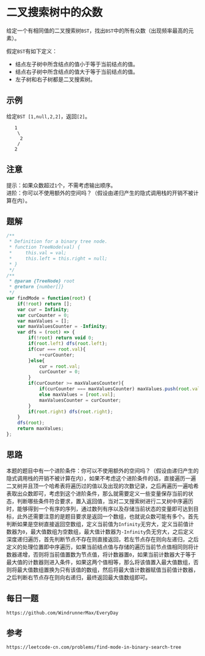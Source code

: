 # 二叉搜索树中的众数
给定一个有相同值的二叉搜索树`BST`，找出`BST`中的所有众数（出现频率最高的元素）。

假定`BST`有如下定义：

* 结点左子树中所含结点的值小于等于当前结点的值。
* 结点右子树中所含结点的值大于等于当前结点的值。
* 左子树和右子树都是二叉搜索树。

## 示例
给定`BST [1,null,2,2]`，返回`[2]`。

```
   1
    \
     2
    /
   2
```

## 注意
提示：如果众数超过`1`个，不需考虑输出顺序。  
进阶：你可以不使用额外的空间吗？（假设由递归产生的隐式调用栈的开销不被计算在内）。

## 题解

```javascript
/**
 * Definition for a binary tree node.
 * function TreeNode(val) {
 *     this.val = val;
 *     this.left = this.right = null;
 * }
 */
/**
 * @param {TreeNode} root
 * @return {number[]}
 */
var findMode = function(root) {
    if(!root) return [];
    var cur = Infinity;
    var curCounter = 0;
    var maxValues = [];
    var maxValuesCounter = -Infinity;
    var dfs = (root) => {
        if(!root) return void 0;
        if(root.left) dfs(root.left);
        if(cur === root.val){
            ++curCounter;
        }else{
            cur = root.val;
            curCounter = 0;
        }
        if(curCounter >= maxValuesCounter){
            if(curCounter === maxValuesCounter) maxValues.push(root.val);
            else maxValues = [root.val];
            maxValuesCounter = curCounter;
        }
        if(root.right) dfs(root.right);
    }
    dfs(root);
    return maxValues;
};
```

## 思路
本题的题目中有一个进阶条件：你可以不使用额外的空间吗？（假设由递归产生的隐式调用栈的开销不被计算在内），如果不考虑这个进阶条件的话，直接遍历一遍二叉树并且顶一个哈希表将遍历过的值以及出现的次数记录，之后再遍历一遍哈希表取出众数即可，考虑到这个进阶条件，那么就需要定义一些变量保存当前的状态，判断哪些条件符合要求，置入返回值，当对二叉搜索树进行二叉树中序遍历时，能够得到一个有序的序列，通过数列有序以及存储当前状态的变量即可达到目标，此外还需要注意的是题目要求是返回一个数组，也就说众数可能有多个。首先判断如果是空树直接返回空数组，定义当前值为`Infinity`无穷大，定义当前值计数器为`0`，最大值数组为空数组，最大值计数器为`-Infinity`负无穷大，之后定义深度递归遍历，首先判断节点不存在则直接返回，若左节点存在则向左递归，之后定义的处理位置即中序遍历，如果当前结点值与存储的遍历当前节点值相同则将计数器递增，否则将当前值置数为节点值，将计数器置`0`，如果当前计数器大于等于最大值的计数器则进入条件，如果这两个值相等，那么将该值置入最大值数组，否则将最大值数组置换为只有该值的数组，然后将最大值计数器赋值当前值计数器，之后判断右节点存在则向右递归，最终返回最大值数组即可。



## 每日一题

```
https://github.com/WindrunnerMax/EveryDay
```

## 参考

```
https://leetcode-cn.com/problems/find-mode-in-binary-search-tree
```

